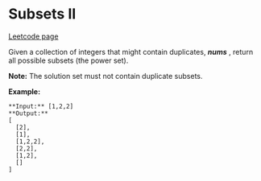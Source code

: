 # Subsets II
[Leetcode page](https://leetcode.com/problems/subsets-ii/description)

Given a collection of integers that might contain duplicates, **_nums_** ,
return all possible subsets (the power set).

**Note:** The solution set must not contain duplicate subsets.

**Example:**

    
    
    **Input:** [1,2,2]
    **Output:**
    [
      [2],
      [1],
      [1,2,2],
      [2,2],
      [1,2],
      []
    ]
    

